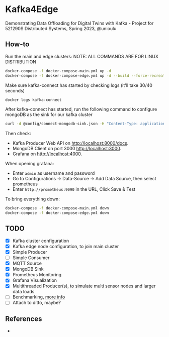 # Kafka4Edge
Demonstrating Data Offloading for Digital Twins with Kafka - Project for  521290S Distributed Systems, Spring 2023, @unioulu

## How-to

Run the main and edge clusters:
NOTE: ALL COMMANDS ARE FOR LINUX DISTRIBUTION
```bash
docker-compose -f docker-compose-main.yml up -d
docker-compose -f docker-compose-edge.yml up -d --build --force-recreate
```

Make sure kafka-connect has started by checking logs (it'll take 30/40 seconds)
```bash
docker logs kafka-connect
```

After kafka-connect has started, run the following command to configure mongoDB as the sink for our kafka cluster
```bash
curl -d @config/connect-mongodb-sink.json -H "Content-Type: application/json" -X POST http://localhost:8083/connectors
```

Then check:
- Kafka Producer Web API on [http://localhost:8000/docs](http://localhost:8000/docs).
- MongoDB Client on port 3000 [http://localhost:3000](http://localhost:3000/).
- Grafana on [http://localhost:4000](http://localhost:4000).

When opening grafana: 
- Enter `admin` as username and password
- Go to Configurations -> Data-Source -> Add Data Source, then select prometheus
- Enter `http://prometheus:9090` in the URL, Click Save & Test


To bring everything down:
```bash
docker-compose -f docker-compose-main.yml down
docker-compose -f docker-compose-edge.yml down
```

## TODO
- [x] Kafka cluster configuration
- [X] Kafka edge node configuration, to join main cluster
- [x] Simple Producer
- [ ] Simple Consumer
- [x] MQTT Source
- [x] MongoDB Sink
- [x] Prometheus Monitoring
- [x] Grafana Visualization
- [X] Multithreaded Producer(s), to simulate multi sensor nodes and larger data loads
- [ ] Benchmarking, [more info](https://www.ericsson.com/4a492d/assets/local/reports-papers/ericsson-technology-review/docs/2021/xr-and-5g-extended-reality-at-scale-with-time-critical-communication.pdf)
- [ ] Attach to ditto, maybe?

## References
-
